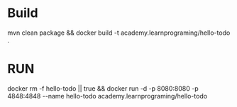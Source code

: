 # Build
mvn clean package && docker build -t academy.learnprograming/hello-todo .

# RUN

docker rm -f hello-todo || true && docker run -d -p 8080:8080 -p 4848:4848 --name hello-todo academy.learnprograming/hello-todo 